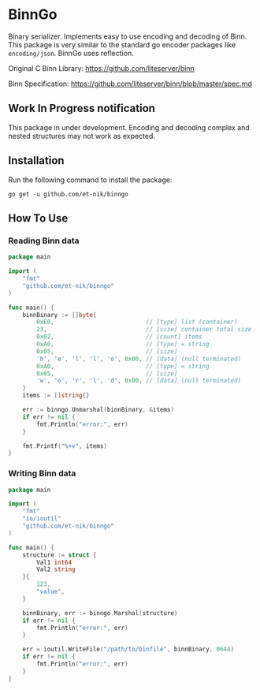 BinnGo
=======================

Binary serializer. Implements easy to use encoding and decoding of Binn. This package is very similar to the standard go
encoder packages like `encoding/json`. BinnGo uses reflection.

Original C Binn Library: https://github.com/liteserver/binn

Binn Specification: https://github.com/liteserver/binn/blob/master/spec.md

## Work In Progress notification

This package in under development. Encoding and decoding complex and nested structures may not work as expected.

## Installation

Run the following command to install the package:

```
go get -u github.com/et-nik/binngo
```

## How To Use

### Reading Binn data

```go
package main

import (
	"fmt"
	"github.com/et-nik/binngo"
)

func main() {
	binnBinary := []byte{
		0xE0,                          // [type] list (container)
		23,                            // [size] container total size
		0x02,                          // [count] items
		0xA0,                          // [type] = string
		0x05,                          // [size]
		'h', 'e', 'l', 'l', 'o', 0x00, // [data] (null terminated)
		0xA0,                          // [type] = string
		0x05,                          // [size]
		'w', 'o', 'r', 'l', 'd', 0x00, // [data] (null terminated)
	}
	items := []string{}

	err := binngo.Unmarshal(binnBinary, &items)
	if err != nil {
		fmt.Println("error:", err)
	}

	fmt.Printf("%+v", items)
}
```

### Writing Binn data

```go
package main

import (
	"fmt"
	"io/ioutil"
	"github.com/et-nik/binngo"
)

func main() {
	structure := struct {
		Val1 int64
		Val2 string
	}{
		123,
		"value",
	}

	binnBinary, err := binngo.Marshal(structure)
	if err != nil {
		fmt.Println("error:", err)
	}

	err = ioutil.WriteFile("/path/to/binfile", binnBinary, 0644)
	if err != nil {
		fmt.Println("error:", err)
	}
}
```

